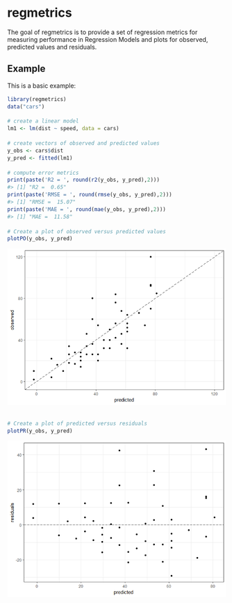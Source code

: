 <!-- README.md is generated from README.Rmd. Please edit that file -->
regmetrics
==========

The goal of regmetrics is to provide a set of regression metrics for measuring performance in Regression Models and plots for observed, predicted values and residuals.

Example
-------

This is a basic example:

``` r
library(regmetrics)
data("cars")

# create a linear model
lm1 <- lm(dist ~ speed, data = cars)

# create vectors of observed and predicted values
y_obs <- cars$dist
y_pred <- fitted(lm1)

# compute error metrics
print(paste('R2 = ', round(r2(y_obs, y_pred),2)))
#> [1] "R2 =  0.65"
print(paste('RMSE = ', round(rmse(y_obs, y_pred),2)))
#> [1] "RMSE =  15.07"
print(paste('MAE = ', round(mae(y_obs, y_pred),2)))
#> [1] "MAE =  11.58"

# Create a plot of observed versus predicted values
plotPO(y_obs, y_pred)
```

![](README-example-1.png)

``` r

# Create a plot of predicted versus residuals
plotPR(y_obs, y_pred)
```

![](README-example-2.png)
